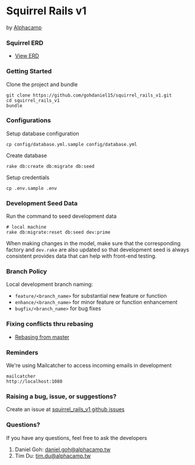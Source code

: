 # Squirrel Rails v1
by [Alphacamp](http://sg.alphacamp.co)

### Squirrel ERD

- [View ERD](#)


### Getting Started
Clone the project and bundle
```
git clone https://github.com/gohdaniel15/squirrel_rails_v1.git
cd squirrel_rails_v1
bundle
```
### Configurations
Setup database configuration
```
cp config/database.yml.sample config/database.yml
```
Create database
```
rake db:create db:migrate db:seed
```

Setup credentials
```
cp .env.sample .env
```

### Development Seed Data
Run the command to seed development data
```
# local machine
rake db:migrate:reset db:seed dev:prime
```
When making changes in the model, make sure that the corresponding factory and `dev.rake` are also updated so that development seed is always consistent provides data that can help with front-end testing.

### Branch Policy

Local development branch naming:

* `feature/<branch_name>` for substantial new feature or function
* `enhance/<branch_name>` for minor feature or function enhancement
* `bugfix/<branch_name>` for bug fixes


### Fixing conflicts thru rebasing

- [Rebasing from master](https://www.atlassian.com/git/tutorials/rewriting-history/git-rebase)


### Reminders
We're using Mailcatcher to access incoming emails in development
```
mailcatcher
http://localhost:1080
```

### Raising a bug, issue, or suggestions?
Create an issue at [squirrel_rails_v1 github issues](https://github.com/gohdaniel15/squirrel_rails_v1/issues)

### Questions?
If you have any questions, feel free to ask the developers
1. Daniel Goh: daniel.goh@alphacamp.tw
2. Tim Du: tim.du@alphacamp.tw

